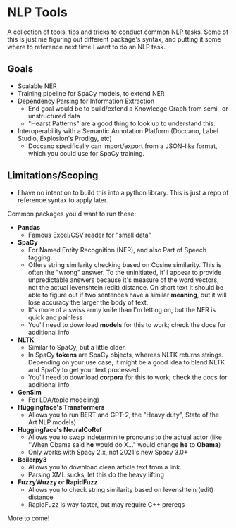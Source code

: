 # NLP Tools

A collection of tools, tips and tricks to conduct common NLP tasks. Some of this is just me figuring out different package's syntax, and putting it some where to reference next time I want to do an NLP task.

## Goals
- Scalable NER
- Training pipeline for SpaCy models, to extend NER
- Dependency Parsing for Information Extraction
    - End goal would be to build/extend a Knowledge Graph from semi- or unstructured data
    - "Hearst Patterns" are a good thing to look up to understand this.
- Interoperability with a Semantic Annotation Platform (Doccano, Label Studio, Explosion's Prodigy, etc)
    - Doccano specifically can import/export from a JSON-like format, which you could use for SpaCy training.

## Limitations/Scoping
- I have no intention to build this into a python library. This is just a repo of reference syntax to apply later.

Common packages you'd want to run these:
- **Pandas**
    - Famous Excel/CSV reader for "small data"
- **SpaCy**
    - For Named Entity Recognition (NER), and also Part of Speech tagging. 
    - Offers string similarity checking based on Cosine similarity. This is often the "wrong" answer. To the uninitiated, it'll appear to provide unpredictable answers because it's measure of the word vectors, not the actual levenshtein (edit) distance. On short text it should be able to figure out if two sentences have a similar **meaning**, but it will lose accuracy the larger the body of text. 
    - It's more of a swiss army knife than I'm letting on, but the NER is quick and painless
    - You'll need to download **models** for this to work; check the docs for additional info
- **NLTK**
    - Similar to SpaCy, but a little older. 
    - In SpaCy **tokens** are SpaCy objects, whereas NLTK returns strings. Depending on your use case, it might be a good idea to blend NLTK and SpaCy to get your text processed.
    - You'll need to download **corpora** for this to work; check the docs for additional info
- **GenSim** 
    - For LDA/topic modeling)
- **Huggingface's Transformers** 
    - Allows you to run BERT and GPT-2, the "Heavy duty", State of the Art NLP models)
- **Huggingface's NeuralCoRef** 
    - Allows you to swap indeterminite pronouns to the actual actor (like "When Obama said **he** would do X..." would change **he** to **Obama**)
    - Only works with Spacy 2.x, not 2021's new Spacy 3.0+
- **Boilerpy3**
    - Allows you to download clean article text from a link.
    - Parsing XML sucks, let this do the heavy lifting
- **FuzzyWuzzy or RapidFuzz**
    - Allows you to check string similarity based on levenshtein (edit) distance
    - RapidFuzz is way faster, but may require C++ prereqs


More to come!
